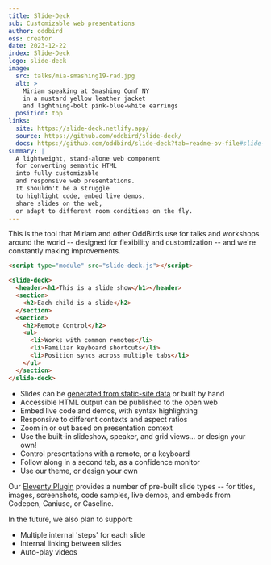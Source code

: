 ```yaml
---
title: Slide-Deck
sub: Customizable web presentations
author: oddbird
oss: creator
date: 2023-12-22
index: Slide-Deck
logo: slide-deck
image:
  src: talks/mia-smashing19-rad.jpg
  alt: >
    Miriam speaking at Smashing Conf NY
    in a mustard yellow leather jacket
    and lightning-bolt pink-blue-white earrings
  position: top
links:
  site: https://slide-deck.netlify.app/
  source: https://github.com/oddbird/slide-deck/
  docs: https://github.com/oddbird/slide-deck?tab=readme-ov-file#slide-deck
summary: |
  A lightweight, stand-alone web component
  for converting semantic HTML
  into fully customizable
  and responsive web presentations.
  It shouldn't be a struggle
  to highlight code, embed live demos,
  share slides on the web,
  or adapt to different room conditions on the fly.
---
```


This is the tool that Miriam
and other OddBirds use
for talks and workshops around the world --
designed for flexibility and customization --
and we're constantly making improvements.

```html
<script type="module" src="slide-deck.js"></script>

<slide-deck>
  <header><h1>This is a slide show</h1></header>
  <section>
    <h2>Each child is a slide</h2>
  </section>
  <section>
    <h2>Remote Control</h2>
    <ul>
      <li>Works with common remotes</li>
      <li>Familiar keyboard shortcuts</li>
      <li>Position syncs across multiple tabs</li>
    </ul>
  </section>
</slide-deck>
```

- Slides can be
  [generated from static-site data](https://github.com/oddbird/eleventy-plugin-slide-deck)
  or built by hand
- Accessible HTML output can be published to the open web
- Embed live code and demos, with syntax highlighting
- Responsive to different contexts and aspect ratios
- Zoom in or out based on presentation context
- Use the built-in slideshow, speaker, and grid views…
  or design your own!
- Control presentations with a remote, or a keyboard
- Follow along in a second tab, as a confidence monitor
- Use our theme, or design your own

Our [Eleventy Plugin](https://github.com/oddbird/eleventy-plugin-slide-deck)
provides a number of pre-built slide types --
for titles, images, screenshots, code samples, live demos,
and embeds from Codepen, Caniuse, or Caseline.

In the future, we also plan to support:

- Multiple internal 'steps' for each slide
- Internal linking between slides
- Auto-play videos
